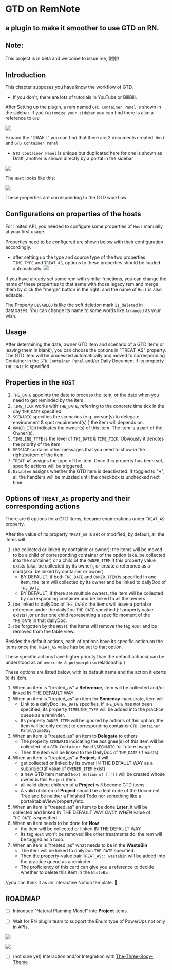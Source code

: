 # GTD on RemNote

## a plugin to make it smoother to use GTD on RN.

## Note:
This project is in beta and welcome to issue me, 謝謝!

## Introduction

This chapter supposes you have know the workflow of GTD. 
- If you don't, there are lots of tutorials in YouTube or BiliBili.

After Setting up the plugin, a rem named `GTD Container Panel` is shown in the sidebar.
If you `Customize your sidebar` you can find there is also a reference to `GTD `

![](https://github.com/00x0101101/GTD_On_RN/blob/main/public/toturials/Quicker_20231108_160425.png?raw=true)

Expand the "DRAFT"  you can find that there are 2 documents created: `Host` and `GTD Container Panel` 
- `GTD Container Panel` is unique but duplicated here for one is shown as Draft, another is shown directly by a portal in the sidebar

![](https://github.com/00x0101101/GTD_On_RN/blob/main/public/toturials/Quicker_20231108_162741.png?raw=true)

The `Host` looks like this:

![](https://github.com/00x0101101/GTD_On_RN/blob/main/public/toturials/Quicker_20231108_172332.png?raw=true)

These properties are corresponding to the GTD workflow.

## Configurations on properties of the hosts

For limited API, you needed to configure some properties of `Host` manually at your first usage.

Properties need to be configured are shown below with their configuration accordingly.
- after setting up the type and source type of the two properties `TIME_TYPE` and `TREAT_AS`, options to these properties should be loaded automatically. 
![](https://github.com/00x0101101/GTD_On_RN/blob/main/public/toturials/Quicker_20231108_174742.png)


If you have already set some rem with similar functions, you can change the name of these properties to that same with those legacy rem  and merge them by click the "merge" button in the right.
and the name of `Host`  is also editable. 

The Property `DISABLED` is like the soft deletion mark `is_deleted` in databases. You can change its name to some words like `Arranged` as your wish.


## Usage

After determining the date, owner GTD item and scenario of a GTD item( or leaving them in blank), you can choose the options in "TREAT_AS" property.
The GTD item will be processed automatically and moved to corresponding Container in the `GTD Container Panel` and/or Daily Document if its property `THE_DATE` is specified.



## Properties in the `HOST`

1. `THE_DATE` appoints the date to process the item, or the date when you need to get reminded by the item.
2. `TIME_TICK` works with `THE_DATE`, referring to the concrete time tick in the day `THE_DATE` specified.
3. `SCENARIO` specifies the scenarios (e.g. person(s) to delegate, environment & spot requirement(s) ) the item will depends on.
4. `OWNER_ITEM` indicates the owner(s) of this item. The item is a part of the Owner(s).
5. `TIMELINE_TYPE` is the level of  `THE_DATE` & `TIME_TICK`. Obviously it denotes the priority of the item.
6. `MESSAGE` contains other messages that you need to show in the right/bottom of the item.
7. `TREAT_AS` assigns the type of the item. Once this property has been set, specific actions will be triggered.
8. `Disabled` assigns whether the GTD item is deactivated. if toggled to "√", all the handlers will be muzzled until the checkbox is unchecked next time. 

## Options of `TREAT_AS` property and their corresponding actions

There are 6 options for a GTD items, became enumerations under `TREAT_AS` property.

After the value of its property `TREAT_AS` is set or modified, by default, all the items will 
1. (be collected or linked by container or owner): the items will be moved to be a child of corresponding container of the option (aka. be collected into the container) or a child of the `OWNER_ITEM` if this property value exists (aka. be collected by its owner), or create a reference as a child(aka. be linked by container or owner)
   - BY DEFAULT, if both `THE_DATE` and `OWNER_ITEM` is specified in one item, the item will collected by its owner and be linked to dailyDoc of `THE_DATE`
   - BY DEFAULT, if there are multiple owners, the item will be collected by corresponding container and be linked to all the owners
2. (be linked to dailyDoc of `THE_DATE`): the items will leave a portal or reference under the dailyDoc `THE_DATE` specified (if property value exists) ,or under one child representing a specific moment of the `THE_DATE` in that dailyDoc.
3. (be forgotten by the `HOST`): the items will remove the tag `HOST` and be removed from the table view. 


Besides the default actions, each of options have its specific action on the items once the `TREAT_AS` value has be set to that option. 

These specific actions have higher priority than the default actions( can be understood as an `override & polymorphism` relationship )

These options are listed below, with its default name and the action it exerts to its item. 

1.  When an item is "treated_as" a **Reference**, item will be collected and/or linked IN THE DEFAULT WAY.
2.  When an item is "treated_as" an item for **Someday** inaccurate, item will
    - Link to a dailyDoc `THE_DATE` specifies. if `THE_DATE` has not been specified, its property `TIMELINE_TYPE` will be added into the practice queue as a reminder.
    - Its property `OWNER_ITEM` will be ignored by actions of this option, the item will be only collect to corresponding container `GTD Container Panel\SomeDay`
3.  When an item is "treated_as" an item to **Delegate** to others
    - The property `SCENARIO` indicating the assignee(s) of this item will be collected into `GTD Container Panel\SECNARIO` for future usage. 
    - Then the item will be linked to the DailyDoc of `THE_DATE` (If exists)
4.  When an item is "treated_as" a **Project**, it will
    - get collected or linked by its owner IN THE DEFAULT WAY as a subproject(if value of `OWENER_ITEM` exist)
    - a new GTD item named `Next Action of [[r]]`  will be created whose owner is this `Project` item.
    - all valid direct children of a **Project** will become GTD items. 
    - A valid children of **Project** should be a leaf node of the Document Tree and be neither a Finished Todo nor something like a portal/tableView/property/etc. 
5.  When an item is "treated_as" an item to be done **Later**, it will be collected and linked IN THE DEFAULT WAY *ONLY WHEN* value of `THE_DATE` is specified.
6.  When an item needs to be done for **Now**
    - the item will be collected or linked IN THE DEFAULT WAY
    - its tag `Host` won't be removed like other treatments do. the rem will be tagged as a todo.
7.  When an item is "treated_as" what needs to be in the **WasteBin**
    - The item will be linked to dailyDoc `THE_DATE` specified. 
    - Then the property-value pair `TREAT_AS:: wastebin` will be added into the practice queue as a reminder
    - The proficiency of this card can give you a reference to decide whether to delete this item in the `WasteBin`

//you can think it as an interactive Notion template. 🙂


## ROADMAP
- [ ] Introduce "Natural Planning Model" into **Project** items.
    
- [ ] Wait for RN plugin team to support the Enum type of PowerUps not only in APIs.

![](https://github.com/00x0101101/GTD_On_RN/blob/main/public/toturials/Quicker_20231113_211711.png)

![](https://github.com/00x0101101/GTD_On_RN/blob/main/public/toturials/Quicker_20231113_211959.png)


- [ ] (not sure yet) Interaction and/or Integration with [The-Three-Body-Theme](https://github.com/Ekuboh/The-Three-Body-Theme) 
    